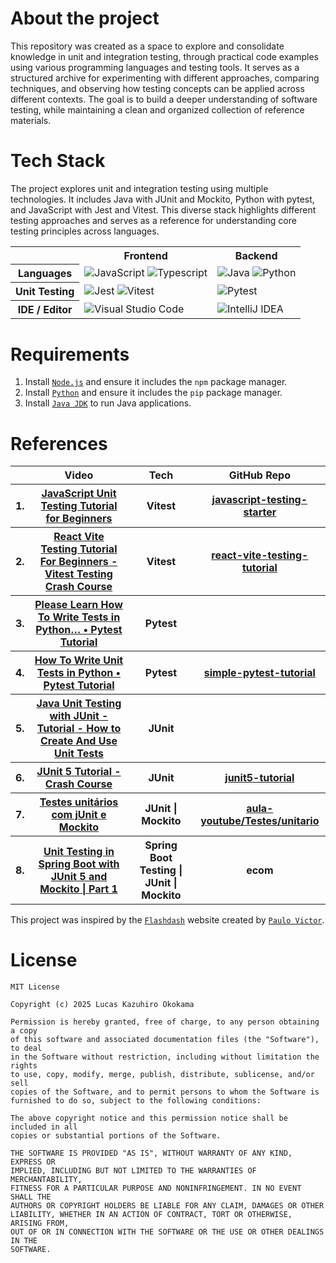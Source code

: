 

# About the project
This repository was created as a space to explore and consolidate knowledge in unit and integration testing, through practical code examples using various programming languages and testing tools. It serves as a structured archive for experimenting with different approaches, comparing techniques, and observing how testing concepts can be applied across different contexts. The goal is to build a deeper understanding of software testing, while maintaining a clean and organized collection of reference materials.

# Tech Stack
The project explores unit and integration testing using multiple technologies. It includes Java with JUnit and Mockito, Python with pytest, and JavaScript with Jest and Vitest. This diverse stack highlights different testing approaches and serves as a reference for understanding core testing principles across languages.

<table align="center">
    <tr>
        <th></th>
        <th>
            Frontend
        </th>
        <th>
            Backend
        </th>
    </tr>
    <tr>
        <th>
            Languages
        </th>
        <td>
            <img alt="JavaScript" src="https://img.shields.io/badge/javascript-%23323330.svg?style=for-the-badge&logo=javascript&logoColor=%23F7DF1E"/>
            <img alt="Typescript" src="https://img.shields.io/badge/typescript-%23007ACC.svg?style=for-the-badge&logo=typescript&logoColor=white" />
        </td>
        <td>
            <img alt="Java" src="https://img.shields.io/badge/java-%23ED8B00.svg?style=for-the-badge&logo=openjdk&logoColor=white" />
            <img alt="Python" src="https://img.shields.io/badge/python-3670A0?style=for-the-badge&logo=python&logoColor=ffdd54" />
        </td>
    </tr>
    <tr>
        <th>
            Unit Testing
        </th>
        <td>
            <img alt="Jest" src="https://img.shields.io/badge/-jest-%23C21325?style=for-the-badge&logo=jest&logoColor=white" />
            <img alt="Vitest" src="https://img.shields.io/badge/-Vitest-252529?style=for-the-badge&logo=vitest&logoColor=FCC72B" />
        </td>
        <td>
            <img alt="Pytest" src="https://img.shields.io/badge/pytest-%23ffffff.svg?style=for-the-badge&logo=pytest&logoColor=2f9fe3" />
        </td>
    </tr>
    <tr>
        <th>
            IDE / Editor
        </th>
        <td>
            <img alt="Visual Studio Code" src="https://img.shields.io/badge/Visual%20Studio%20Code-0078d7.svg?style=for-the-badge&logo=visual-studio-code&logoColor=white" />
        </td>
        <td>
            <img alt="IntelliJ IDEA" src="https://img.shields.io/badge/IntelliJIDEA-000000.svg?style=for-the-badge&logo=intellij-idea&logoColor=white" />
        </td>
    </tr>
</table>


# Requirements
1. Install [`Node.js`](https://nodejs.org/en) and ensure it includes the `npm` package manager.
2. Install [`Python`](https://www.python.org/downloads/) and ensure it includes the `pip` package manager.
3. Install [`Java JDK`](https://www.oracle.com/java/technologies/downloads/) to run Java applications.


# References
<table align="center">
    <tr>
        <th></th>
        <th>Video</th>
        <th>Tech</th>
        <th>GitHub Repo</th>
    </tr>
    <tr>
        <th>1.</th>
        <th><a href="https://www.youtube.com/watch?v=zuKbR4Q428o">JavaScript Unit Testing Tutorial for Beginners</a></th>
        <th>Vitest</th>
        <th><a href="https://github.com/mosh-hamedani/javascript-testing-starter">javascript-testing-starter</a></th>
    </tr>
    <tr>
        <th>2.</th>
        <th><a href="https://www.youtube.com/watch?v=CxSL0knFxAs">React Vite Testing Tutorial For Beginners - Vitest Testing Crash Course</a></th>
        <th>Vitest</th>
        <th><a href="https://github.com/mosh-hamedani/javascript-testing-starter">react-vite-testing-tutorial</a></th>
    </tr>
    <tr>
        <th>3.</th>
        <th><a href="https://www.youtube.com/watch?v=EgpLj86ZHFQ">Please Learn How To Write Tests in Python… • Pytest Tutorial</a></th>
        <th>Pytest</th>
        <th><a href="#"></a></th>
    </tr>
    <tr>
        <th>4.</th>
        <th><a href="https://www.youtube.com/watch?v=YbpKMIUjvK8">How To Write Unit Tests in Python • Pytest Tutorial</a></th>
        <th>Pytest</th>
        <th><a href="https://github.com/pixegami/simple-pytest-tutorial">simple-pytest-tutorial</a></th>
    </tr>
    <tr>
        <th>5.</th>
        <th><a href="https://www.youtube.com/watch?v=vZm0lHciFsQ">Java Unit Testing with JUnit - Tutorial - How to Create And Use Unit Tests</a></th>
        <th>JUnit</th>
        <th><a href=""></a></th>
    </tr>
    <tr>
        <th>6.</th>
        <th><a href="https://www.youtube.com/watch?v=6uSnF6IuWIw">JUnit 5 Tutorial - Crash Course</a></th>
        <th>JUnit</th>
        <th><a href="https://github.com/marcobehlerjetbrains/junit5-tutorial">junit5-tutorial</a></th>
    </tr>
    <tr>
        <th>7.</th>
        <th><a href="https://www.youtube.com/watch?v=rBdPPHq7REw">Testes unitários com jUnit e Mockito</a></th>
        <th>JUnit | Mockito</th>
        <th><a href="https://github.com/matheuspieropan/aula-youtube/tree/main/Testes/unitario">aula-youtube/Testes/unitario</a></th>
    </tr>
     <tr>
        <th>8.</th>
        <th><a href="https://www.youtube.com/watch?v=XVFqOFKGeGM">Unit Testing in Spring Boot with JUnit 5 and Mockito | Part 1</a></th>
        <th>Spring Boot Testing | JUnit | Mockito</th>
        <th><a href="https://github.com/codesnippetjava/ecom"></a>ecom</th>
    </tr>
</table>

    
This project was inspired by the [`Flashdash`](https://flashdash-nine.vercel.app/) website created by [`Paulo Victor`](https://github.com/paulopbi).


# License
```
MIT License

Copyright (c) 2025 Lucas Kazuhiro Okokama

Permission is hereby granted, free of charge, to any person obtaining a copy
of this software and associated documentation files (the "Software"), to deal
in the Software without restriction, including without limitation the rights
to use, copy, modify, merge, publish, distribute, sublicense, and/or sell
copies of the Software, and to permit persons to whom the Software is
furnished to do so, subject to the following conditions:

The above copyright notice and this permission notice shall be included in all
copies or substantial portions of the Software.

THE SOFTWARE IS PROVIDED "AS IS", WITHOUT WARRANTY OF ANY KIND, EXPRESS OR
IMPLIED, INCLUDING BUT NOT LIMITED TO THE WARRANTIES OF MERCHANTABILITY,
FITNESS FOR A PARTICULAR PURPOSE AND NONINFRINGEMENT. IN NO EVENT SHALL THE
AUTHORS OR COPYRIGHT HOLDERS BE LIABLE FOR ANY CLAIM, DAMAGES OR OTHER
LIABILITY, WHETHER IN AN ACTION OF CONTRACT, TORT OR OTHERWISE, ARISING FROM,
OUT OF OR IN CONNECTION WITH THE SOFTWARE OR THE USE OR OTHER DEALINGS IN THE
SOFTWARE.
```
